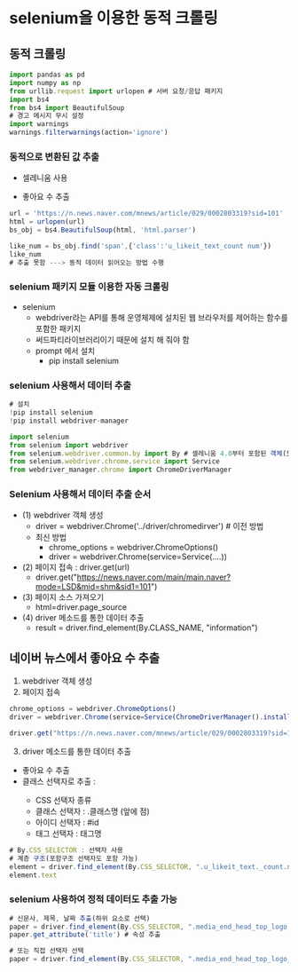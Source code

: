 # selenium을 이용한 동적 크롤링
## 동적 크롤링

```ts
import pandas as pd
import numpy as np
from urllib.request import urlopen # 서버 요청/응답 패키지
import bs4 
from bs4 import BeautifulSoup
# 경고 메시지 무시 설정
import warnings
warnings.filterwarnings(action='ignore')
```
### 동적으로 변환된 값 추출
- 셀레니움 사용
* 좋아요 수 추출
```ts
url = 'https://n.news.naver.com/mnews/article/029/0002803319?sid=101'
html = urlopen(url)
bs_obj = bs4.BeautifulSoup(html, 'html.parser')

like_num = bs_obj.find('span',{'class':'u_likeit_text_count num'})
like_num 
# 추출 못함 ---> 동적 데이터 읽어오는 방법 수행
```

### selenium 패키지 모듈 이용한 자동 크롤링
- selenium
    - webdriver라는 API를 통해 운영체제에 설치된 웹 브라우저를 제어하는 함수를 포함한 패키지
    - 써드파티라이브러리이기 때문에 설치 해 줘야 함
    - prompt 에서 설치
        - pip install selenium

### selenium 사용해서 데이터 추출
```ts
# 설치
!pip install selenium
!pip install webdriver-manager

import selenium
from selenium import webdriver
from selenium.webdriver.common.by import By # 셀레니움 4.0부터 포함된 객체(모듈)
from selenium.webdriver.chrome.service import Service
from webdriver_manager.chrome import ChromeDriverManager
```

### Selenium 사용해서 데이터 추출 순서
- (1) webdriver 객체 생성  
    - driver = webdriver.Chrome('../driver/chromedirver') # 이전 방법
    - 최신 방법
        - chrome_options = webdriver.ChromeOptions()  
        - driver = webdriver.Chrome(service=Service(....))  
- (2) 페이지 접속 : driver.get(url)  
    - driver.get("https://news.naver.com/main/main.naver?mode=LSD&mid=shm&sid1=101")    
- (3) 페이지 소스 가져오기  
    - html=driver.page_source    
- (4) driver 메소드를 통한 데이터 추출     
    - result = driver.find_element(By.CLASS_NAME, "information")


## 네이버 뉴스에서 좋아요 수 추출
1) webdriver 객체 생성 
2) 페이지 접속 
```ts
chrome_options = webdriver.ChromeOptions()
driver = webdriver.Chrome(service=Service(ChromeDriverManager().install()), options=chrome_options)

driver.get("https://n.news.naver.com/mnews/article/029/0002803319?sid=101")
```
3) driver 메소드를 통한 데이터 추출
- 좋아요 수 추출
- 클래스 선택자로 추출 : <span class="u_likeit_text _count num">
    - CSS 선택자 종류
    - 클래스 선택자 : .클래스명 (앞에 점)
    - 아이디 선택자 : #id
    - 태그 선택자 : 태그명

```ts
# By.CSS_SELECTOR : 선택자 사용 
# 계층 구조(포함구조 선택자도 포함 가능)
element = driver.find_element(By.CSS_SELECTOR, ".u_likeit_text._count.num")
element.text
```

### selenium 사용하여 정적 데이터도 추출 가능
```ts
# 신문사, 제목, 날짜 추출(하위 요소로 선택)
paper = driver.find_element(By.CSS_SELECTOR, ".media_end_head_top_logo img")
paper.get_attribute('title') # 속성 추출

# 또는 직접 선택자 선택
paper = driver.find_element(By.CSS_SELECTOR, ".media_end_head_top_logo_img.light_type")
```


